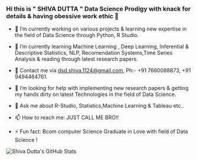 ### Hi this is " SHIVA DUTTA " Data Science Prodigy with knack for details &  having obessive work ethic 👋
- 🔭 I’m currently working on various projects & learning new expertise in the field of Data Science through Python, R Studio.
 
- 🌱 I’m currently learning Machine Learning , Deep Learning, Inferential & Descriptive Statistics, NLP, Recomendation Systems,Time Series Analysis & reading through latest              research papers.  
 
 - 👯 Contact me via dsd.shiva.1124@gmail.com, Ph:- +91 7660088873, +91 9494464761.
  
- 🤔 I’m looking for help with implementing new research papers & getting my hands dirty on latest Technologies in the field of Data Science.
 
- 💬 Ask me about R-Studio, Statistics,Machine Learning & Tableau etc..

- 📫 How to reach me: JUST CALL ME BRO!!

- ⚡ Fun fact: Bcom computer Science Graduate in Love with field of Data Science !

![***Shiva Dutta's GitHub Stats***](https://github-readme-stats.vercel.app/api?username=Dutta-1124&count_private=true&theme=gotham) 


